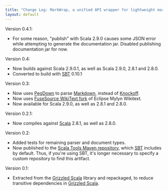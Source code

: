 ```yaml
---
title: "Change Log: MarkWrap, a unified API wrapper for lightweight markup APIs"
layout: default
---
```


Version 0.4.1:

* For some reason, "publish" with Scala 2.9.0 causes some JSON error while
  attempting to generate the documentation jar. Disabled publishing
  documentation jar for now.

Version 0.4:

* Now builds against Scala 2.9.0.1, as well as Scala 2.9.0, 2.8.1 and 2.8.0.
* Converted to build with [SBT][] 0.10.1

[SBT]: http://code.google.com/p/simple-build-tool/

Version 0.3:

* Now uses [PegDown][] to parse [Markdown][], instead of [Knockoff][].
* Now uses [FuseSource WikiText fork][] of Eclipse Mylyn Wikitext.
* Now available for Scala 2.9.0, as well as 2.8.1 and 2.8.0.

[PegDown]: http://pegdown.org
[Markdown]: http://daringfireball.net/projects/markdown/
[Knockoff]: http://tristanhunt.com/projects/knockoff/
[FuseSource WikiText fork]: https://github.com/fusesource/wikitext

Version 0.2.1:

* Now compiles against [Scala][] 2.8.1, as well as 2.8.0.

[Scala]: http://www.scala-lang.org/

Version 0.2:

* Added tests for remaining parser and document types.
* Now published to the [Scala Tools Maven repository][], which [SBT][]
  includes by default. Thus, if you're using SBT, it's longer necessary to
  specify a custom repository to find this artifact.

[Scala Tools Maven repository]: http://www.scala-tools.org/repo-releases/
[SBT]: http://code.google.com/p/simple-build-tool/

Version 0.1:

* Extracted from the [Grizzled Scala][] library and repackaged, to reduce
  transitive dependencies in [Grizzled Scala][].
  
[Grizzled Scala]: http://software.clapper.org/grizzled-scala/
